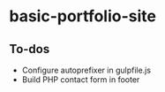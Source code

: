 # basic-portfolio-site


## To-dos
- Configure autoprefixer in gulpfile.js
- Build PHP contact form in footer
